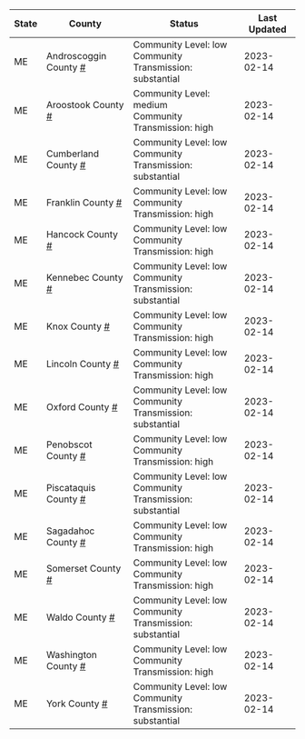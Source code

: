 State | County | Status | Last Updated
--- | --- | --- | --- 
ME | Androscoggin County <a href="#androscoggin_county">#</a> | <a name="androscoggin_county"></a>Community Level: low<br/>Community Transmission: substantial | 2023-02-14
ME | Aroostook County <a href="#aroostook_county">#</a> | <a name="aroostook_county"></a>Community Level: medium<br/>Community Transmission: high | 2023-02-14
ME | Cumberland County <a href="#cumberland_county">#</a> | <a name="cumberland_county"></a>Community Level: low<br/>Community Transmission: substantial | 2023-02-14
ME | Franklin County <a href="#franklin_county">#</a> | <a name="franklin_county"></a>Community Level: low<br/>Community Transmission: high | 2023-02-14
ME | Hancock County <a href="#hancock_county">#</a> | <a name="hancock_county"></a>Community Level: low<br/>Community Transmission: high | 2023-02-14
ME | Kennebec County <a href="#kennebec_county">#</a> | <a name="kennebec_county"></a>Community Level: low<br/>Community Transmission: substantial | 2023-02-14
ME | Knox County <a href="#knox_county">#</a> | <a name="knox_county"></a>Community Level: low<br/>Community Transmission: high | 2023-02-14
ME | Lincoln County <a href="#lincoln_county">#</a> | <a name="lincoln_county"></a>Community Level: low<br/>Community Transmission: high | 2023-02-14
ME | Oxford County <a href="#oxford_county">#</a> | <a name="oxford_county"></a>Community Level: low<br/>Community Transmission: substantial | 2023-02-14
ME | Penobscot County <a href="#penobscot_county">#</a> | <a name="penobscot_county"></a>Community Level: low<br/>Community Transmission: high | 2023-02-14
ME | Piscataquis County <a href="#piscataquis_county">#</a> | <a name="piscataquis_county"></a>Community Level: low<br/>Community Transmission: substantial | 2023-02-14
ME | Sagadahoc County <a href="#sagadahoc_county">#</a> | <a name="sagadahoc_county"></a>Community Level: low<br/>Community Transmission: high | 2023-02-14
ME | Somerset County <a href="#somerset_county">#</a> | <a name="somerset_county"></a>Community Level: low<br/>Community Transmission: high | 2023-02-14
ME | Waldo County <a href="#waldo_county">#</a> | <a name="waldo_county"></a>Community Level: low<br/>Community Transmission: substantial | 2023-02-14
ME | Washington County <a href="#washington_county">#</a> | <a name="washington_county"></a>Community Level: low<br/>Community Transmission: high | 2023-02-14
ME | York County <a href="#york_county">#</a> | <a name="york_county"></a>Community Level: low<br/>Community Transmission: substantial | 2023-02-14
